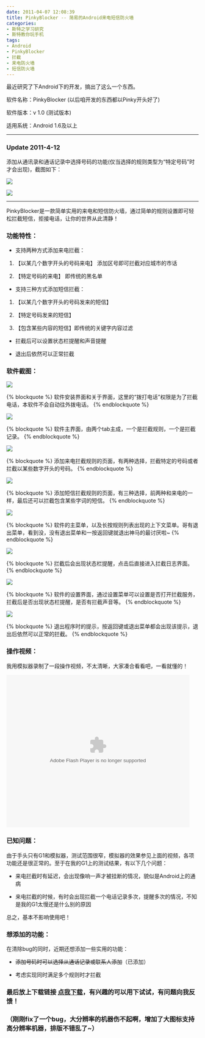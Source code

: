 ```yaml
---
date: 2011-04-07 12:08:39
title: PinkyBlocker -- 简易的Android来电短信防火墙
categories:
- 斯特之学习研究
- 斯特教你玩手机
tags:
- Android
- PinkyBlocker
- 拦截
- 来电防火墙
- 短信防火墙
---
```


最近研究了下Android下的开发，搞出了这么一个东西。

软件名称：PinkyBlocker (以后咱开发的东西都以Pinky开头好了)

软件版本：v 1.0 (测试版本)

适用系统：Android 1.6及以上


* * *


### Update 2011-4-12

添加从通讯录和通话记录中选择号码的功能(仅当选择的规则类型为“特定号码”时才会出现)，截图如下：


![](http://pinkyjie-blog.qiniudn.com/images/android-call-sms-firewall-pinkyblocker-1.png)


![](http://pinkyjie-blog.qiniudn.com/images/android-call-sms-firewall-pinkyblocker-2.png)


* * *


PinkyBlocker是一款简单实用的来电和短信防火墙，通过简单的规则设置即可轻松拦截短信，拒接电话，让你的世界从此清静！

### 功能特性：


  * 支持两种方式添加来电拦截：


  1. 【以某几个数字开头的号码来电】 添加区号即可拦截对应城市的市话


  2. 【特定号码的来电】 即传统的黑名单


  * 支持三种方式添加短信拦截：


  1. 【以某几个数字开头的号码发来的短信】


  2. 【特定号码发来的短信】


  3. 【包含某些内容的短信】即传统的关键字内容过滤


  * 拦截后可以设置状态栏提醒和声音提醒


  * 退出后依然可以正常拦截


### 软件截图：

![](http://pinkyjie-blog.qiniudn.com/images/android-call-sms-firewall-pinkyblocker-3.png)


{% blockquote %}
软件安装界面和关于界面，这里的“拨打电话”权限是为了拦截电话，本软件不会自动往外拨电话。
{% endblockquote %}


<!--more-->

![](http://pinkyjie-blog.qiniudn.com/images/android-call-sms-firewall-pinkyblocker-4.png)


{% blockquote %}
软件主界面，由两个tab主成，一个是拦截规则，一个是拦截记录。
{% endblockquote %}


![](http://pinkyjie-blog.qiniudn.com/images/android-call-sms-firewall-pinkyblocker-5.png)


{% blockquote %}
添加来电拦截规则的页面，有两种选择，拦截特定的号码或者拦截以某些数字开头的号码。
{% endblockquote %}


![](http://pinkyjie-blog.qiniudn.com/images/android-call-sms-firewall-pinkyblocker-6.png)


{% blockquote %}
添加短信拦截规则的页面，有三种选择，前两种和来电的一样，最后还可以拦截包含某些字词的短信。
{% endblockquote %}


![](http://pinkyjie-blog.qiniudn.com/images/android-call-sms-firewall-pinkyblocker-7.png)


{% blockquote %}
软件的主菜单，以及长按规则列表出现的上下文菜单。哥有退出菜单，看到没，没有退出菜单和一按返回键就退出神马的最讨厌啦~
{% endblockquote %}


![](http://pinkyjie-blog.qiniudn.com/images/android-call-sms-firewall-pinkyblocker-8.png)


{% blockquote %}
拦截后会出现状态栏提醒，点击后直接进入拦截日志界面。
{% endblockquote %}


![](http://pinkyjie-blog.qiniudn.com/images/android-call-sms-firewall-pinkyblocker-9.png)


{% blockquote %}
软件的设置界面，通过设置菜单可以设置是否打开拦截服务，拦截后是否出现状态栏提醒，是否有拦截声音等。
{% endblockquote %}


![](http://pinkyjie-blog.qiniudn.com/images/android-call-sms-firewall-pinkyblocker-10.png)


{% blockquote %}
退出程序时的提示，按返回键或退出菜单都会出现该提示，退出后依然可以正常的拦截。
{% endblockquote %}


### 操作视频：

我用模拟器录制了一段操作视频，不太清晰，大家凑合看看吧，一看就懂的！


<p>
<embed src="http://player.youku.com/player.php/sid/XMjU2NzU4MzE2/v.swf" allowFullScreen="true" quality="high" width="480" height="400" align="middle" allowScriptAccess="always" type="application/x-shockwave-flash"></embed>
</p>


### 已知问题：

由于手头只有G1和模拟器，测试范围很窄，模拟器的效果参见上面的视频，各项功能还是很正常的。至于在我的G1上的测试结果，有以下几个问题：


  * 来电拦截时有延迟，会出现像响一声才被挂断的情况，貌似是Android上的通病


  * 来电拦截的时候，有时会出现拦截一个电话记录多次，提醒多次的情况，不知是我的G1太慢还是什么别的原因


总之，基本不影响使用吧！

### 想添加的功能：

在清除bug的同时，近期还想添加一些实用的功能：


  * <del>添加号码时可以选择从通话记录或联系人添加</del>（已添加）


  * 考虑实现同时满足多个规则时才拦截


### 最后放上下载链接 [点我下载](http://pinkyjie-blog.qiniudn.com/files/PinkyBlocker.apk)，有兴趣的可以用下试试，有问题向我反馈！

### （刚刚fix了一个bug，大分辨率的机器伤不起啊，增加了大图标支持高分辨率机器，排版不错乱了~）
